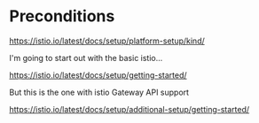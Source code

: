 # Preconditions

<https://istio.io/latest/docs/setup/platform-setup/kind/>


I'm going to start out with the basic istio...

<https://istio.io/latest/docs/setup/getting-started/>

But this is the one with istio Gateway API support

<https://istio.io/latest/docs/setup/additional-setup/getting-started/>